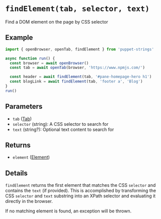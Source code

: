 # `findElement(tab, selector, text)`
Find a DOM element on the page by CSS selector

## Example
```js
import { openBrowser, openTab, findElement } from 'puppet-strings'

async function run() {
  const browser = await openBrowser()
  const tab = await openTab(browser, 'https://www.npmjs.com/')

  const header = await findElement(tab, '#pane-homepage-hero h1')
  const blogLink = await findElement(tab, 'footer a', 'Blog')
}
run()
```

## Parameters
* `tab` ([Tab](../../interface#tab-object))
* `selector` (string): A CSS selector to search for
* `text` (string?): Optional text content to search for

## Returns
* `element` ([Element](../../interface#element-object))

## Details
`findElement` returns the first element that matches the CSS `selector` and
contains the `text` (if provided). This is accomplished by transforming the
CSS `selector` and `text` substring into an XPath selector and evaluating it
directly in the browser.

If no matching element is found, an exception will be thrown.
